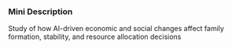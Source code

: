 ### Mini Description

Study of how AI-driven economic and social changes affect family formation, stability, and resource allocation decisions
